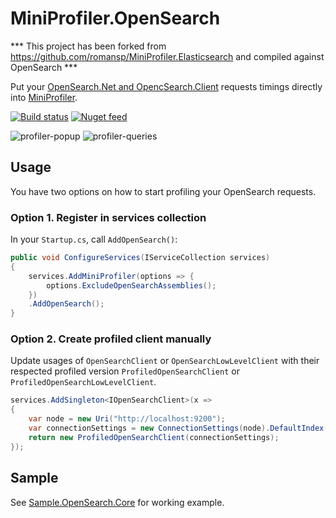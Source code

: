 # MiniProfiler.OpenSearch

*** This project has been forked from https://github.com/romansp/MiniProfiler.Elasticsearch and compiled against OpenSearch ***

Put your [OpenSearch.Net and OpencSearch.Client](https://github.com/opensearch-project/opensearch-net) requests timings directly into [MiniProfiler](https://github.com/MiniProfiler/dotnet).

[![Build status](https://ci.appveyor.com/api/projects/status/m15gemuqkcs1rbv4/branch/main?svg=true)](https://ci.appveyor.com/project/romansp/miniprofiler-elasticsearch/branch/main) [![Nuget feed](https://img.shields.io/nuget/vpre/MiniProfiler.Elasticsearch.svg)](https://www.nuget.org/packages/MiniProfiler.Elasticsearch)

![profiler-popup](https://user-images.githubusercontent.com/3474842/30780873-de83efd8-a11d-11e7-8735-49dea4a1d4f1.png)
![profiler-queries](https://user-images.githubusercontent.com/3474842/30780952-edf8adea-a11e-11e7-8d64-c65331f389bf.png)

## Usage
You have two options on how to start profiling your OpenSearch requests.

### Option 1. Register in services collection
In your `Startup.cs`, call `AddOpenSearch()`:

```c#
public void ConfigureServices(IServiceCollection services)
{
    services.AddMiniProfiler(options => {
        options.ExcludeOpenSearchAssemblies();
    })
    .AddOpenSearch();
}
```

### Option 2. Create profiled client manually
Update usages of `OpenSearchClient` or `OpenSearchLowLevelClient` with their respected profiled version `ProfiledOpenSearchClient` or `ProfiledOpenSearchLowLevelClient`.

```c#
services.AddSingleton<IOpenSearchClient>(x => 
{
    var node = new Uri("http://localhost:9200");
    var connectionSettings = new ConnectionSettings(node).DefaultIndex("opensearch-sample");
    return new ProfiledOpenSearchClient(connectionSettings);
});
```

## Sample
See [Sample.OpenSearch.Core](https://github.com/pawel-madurski/MiniProfiler.OpenSearch/tree/main/samples/Sample.OpenSearch.Core) for working example.
